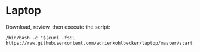 Laptop
======

Download, review, then execute the script:

    /bin/bash -c "$(curl -fsSL https://raw.githubusercontent.com/adrienkohlbecker/laptop/master/start.sh)"
